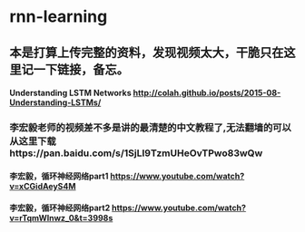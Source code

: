 # rnn-learning

## 本是打算上传完整的资料，发现视频太大，干脆只在这里记一下链接，备忘。

#### Understanding LSTM Networks http://colah.github.io/posts/2015-08-Understanding-LSTMs/

### 李宏毅老师的视频差不多是讲的最清楚的中文教程了,无法翻墙的可以从这里下载https://pan.baidu.com/s/1SjLI9TzmUHeOvTPwo83wQw

#### 李宏毅，循环神经网络part1 https://www.youtube.com/watch?v=xCGidAeyS4M
#### 李宏毅，循环神经网络part2 https://www.youtube.com/watch?v=rTqmWlnwz_0&t=3998s
